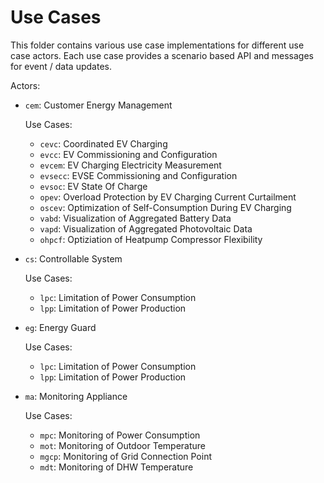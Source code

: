 # Use Cases

This folder contains various use case implementations for different use case actors. Each use case provides a scenario based API and messages for event / data updates.

Actors:

- `cem`: Customer Energy Management

  Use Cases:
  - `cevc`: Coordinated EV Charging
  - `evcc`: EV Commissioning and Configuration
  - `evcem`: EV Charging Electricity Measurement
  - `evsecc`: EVSE Commissioning and Configuration
  - `evsoc`: EV State Of Charge
  - `opev`: Overload Protection by EV Charging Current Curtailment
  - `oscev`: Optimization of Self-Consumption During EV Charging
  - `vabd`: Visualization of Aggregated Battery Data
  - `vapd`: Visualization of Aggregated Photovoltaic Data
  - `ohpcf`: Optiziation of Heatpump Compressor Flexibility

- `cs`: Controllable System

  Use Cases:
  - `lpc`: Limitation of Power Consumption
  - `lpp`: Limitation of Power Production

- `eg`: Energy Guard

  Use Cases:
  - `lpc`: Limitation of Power Consumption
  - `lpp`: Limitation of Power Production

- `ma`: Monitoring Appliance

  Use Cases:
  - `mpc`: Monitoring of Power Consumption
  - `mot`: Monitoring of Outdoor Temperature
  - `mgcp`: Monitoring of Grid Connection Point
  - `mdt`: Monitoring of DHW Temperature
